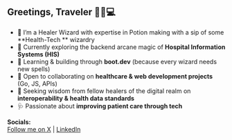 ## Greetings, Traveler 🧙‍♀️💻  

- 🏥 I’m a Healer Wizard with expertise in Potion making with a sip of some  **Health-Tech ** wizardry  
- 🔭 Currently exploring the backend arcane magic of **Hospital Information Systems (HIS)**  
- 🌱 Learning & building through **boot.dev** (because every wizard needs new spells)  
- 👯 Open to collaborating on **healthcare & web development projects** (Go, JS, APIs)  
- 🤔 Seeking wisdom from fellow healers of the digital realm on **interoperability & health data standards**  
- 🩺 Passionate about **improving patient care through tech**  

**Socials:**  
[Follow me on X](https://x.com/m0tarkus) | [LinkedIn](https://www.linkedin.com/m-tt) 
